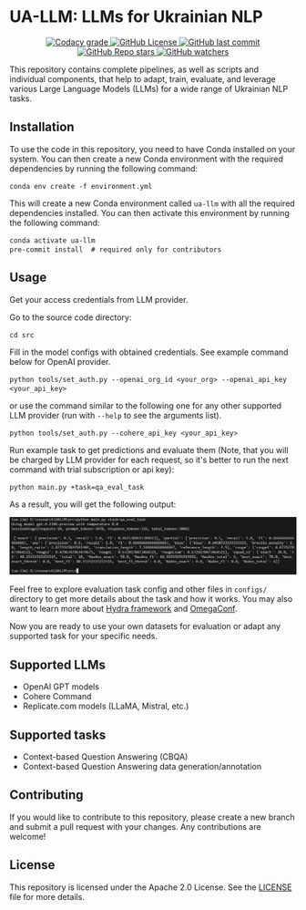 # UA-LLM: LLMs for Ukrainian NLP

<p align="center">
    <a href="#">
        <img alt="Codacy grade" src="https://app.codacy.com/project/badge/Grade/3a0e78374a8147ee8ba54534f26a62ec">
    </a>
    <a href="#">
        <img alt="GitHub License" src="https://img.shields.io/github/license/NLPForUA/UA-LLM">
    </a>
    <a href="#">
       <img alt="GitHub last commit" src="https://img.shields.io/github/last-commit/NLPForUA/UA-LLM">
    </a>
    <a href="#">
        <img alt="GitHub Repo stars" src="https://img.shields.io/github/stars/NLPForUA/UA-LLM?style=social">
    </a>
    <a href="#">
       <img alt="GitHub watchers" src="https://img.shields.io/github/watchers/NLPForUA/UA-LLM?style=social">
    </a>
</p>

This repository contains complete pipelines, as well as scripts and individual components, that help to adapt, train, evaluate, and leverage various Large Language Models (LLMs) for a wide range of Ukrainian NLP tasks.

## Installation

To use the code in this repository, you need to have Conda installed on your system. You can then create a new Conda environment with the required dependencies by running the following command:

```
conda env create -f environment.yml
```

This will create a new Conda environment called `ua-llm` with all the required dependencies installed. You can then activate this environment by running the following command:

```
conda activate ua-llm
pre-commit install  # required only for contributors
```

## Usage

Get your access credentials from LLM provider.

Go to the source code directory:
```
cd src
```

Fill in the model configs with obtained credentials. See example command below for OpenAI provider.
```
python tools/set_auth.py --openai_org_id <your_org> --openai_api_key <your_api_key>
```
or use the command similar to the following one for any other supported LLM provider (run with `--help` to see the arguments list).
```
python tools/set_auth.py --cohere_api_key <your_api_key>
```

Run example task to get predictions and evaluate them (Note, that you will be charged by LLM provider for each request, so it's better to run the next command with trial subscription or api key):
```
python main.py +task=qa_eval_task
```
As a result, you will get the following output:

![eval_task](resrc/eval_task.jpg)

Feel free to explore evaluation task config and other files in `configs/` directory to get more details about the task and how it works. You may also want to learn more about [Hydra framework](https://hydra.cc/docs/intro/) and [OmegaConf](https://omegaconf.readthedocs.io/en/2.3_branch/).

Now you are ready to use your own datasets for evaluation or adapt any supported task for your specific needs.

## Supported LLMs

- OpenAI GPT models
- Cohere Command
- Replicate.com models (LLaMA, Mistral, etc.)

## Supported tasks

- Context-based Question Answering (CBQA)
- Context-based Question Answering data generation/annotation

## Contributing

If you would like to contribute to this repository, please create a new branch and submit a pull request with your changes. Any contributions are welcome!

## License

This repository is licensed under the Apache 2.0 License. See the [LICENSE](LICENSE) file for more details.
